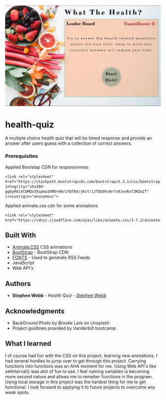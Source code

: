 ![screenshot](assets/images/screenshot.png)


# health-quiz
A multiple choice health quiz that will be timed response and provide an answer after users guess with a collection of correct answers. 


### Prerequisites

Applied Bootstap CDN for responsivness 

```
<link rel="stylesheet" href="https://stackpath.bootstrapcdn.com/bootstrap/4.3.1/css/bootstrap.min.css" integrity="sha384-ggOyR0iXCbMQv3Xipma34MD+dH/1fQ784/j6cY/iJTQUOhcWr7x9JvoRxT2MZw1T" crossorigin="anonymous">
```

Applied animate.css cdn for some animations

```
<link rel="stylesheet" href="https://cdnjs.cloudflare.com/ajax/libs/animate.css/3.7.2/animate.min.css">

```

## Built With

* [Animate.CSS](https://github.com/daneden/animate.css) CSS animations
* [BootStrap](https://getbootstrap.com/) - BootStrap CDN
* [FONTS](https://fonts.google.com/) - Used to generate RSS Feeds
* JavaScript
* Web API's



## Authors

* **Stephen Webb** - *Health Quiz* - [Stephen Webb](https://stevie2codes.github.io/health-quiz/)


## Acknowledgments

* BackGround Photo by Brooke Lark on Unsplash
* Project guidlines provided by Vanderbilt bootcamp


## What I learned 

I of course had fun with the CSS on this project, learning new animations. 
I had several hurdles to jump over to get through this project. Carrying functions into functions was an AHA moment for me. Using Web API's 
like setInterval() was alot of fun to use. I feel naming variables is becoming more second nature and allows me to remeber functions in the program. Using local storage in this project was the hardest thing for me to get functional. I look forward to applying it to future projects to overcome any weak spots. 


